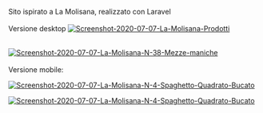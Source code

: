 Sito ispirato a La Molisana, realizzato con Laravel
</br>
</br>
Versione desktop 
<a href="https://ibb.co/XJ6d06Y"><img src="https://i.ibb.co/bdYywYb/Screenshot-2020-07-07-La-Molisana-Prodotti.png" alt="Screenshot-2020-07-07-La-Molisana-Prodotti" border="0"></a>

<br>
<a href="https://ibb.co/SR2hW4w"><img src="https://i.ibb.co/QrZ2z3v/Screenshot-2020-07-07-La-Molisana-N-38-Mezze-maniche.png" alt="Screenshot-2020-07-07-La-Molisana-N-38-Mezze-maniche" border="0"></a>

</br>
</br>
Versione mobile: 
</br>

<a href="https://ibb.co/rZhZyhk"><img src="https://i.ibb.co/RCKCHK2/Screenshot-2020-07-07-La-Molisana-N-4-Spaghetto-Quadrato-Bucato.png" alt="Screenshot-2020-07-07-La-Molisana-N-4-Spaghetto-Quadrato-Bucato" border="0"></a>
<br>

<a href="https://ibb.co/rZhZyhk"><img src="https://i.ibb.co/RCKCHK2/Screenshot-2020-07-07-La-Molisana-N-4-Spaghetto-Quadrato-Bucato.png" alt="Screenshot-2020-07-07-La-Molisana-N-4-Spaghetto-Quadrato-Bucato" border="0"></a>
